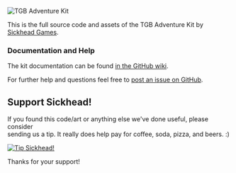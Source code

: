    ![TGB Adventure Kit](http://web.archive.org/liveweb/http://static.garagegames.com/static/pg/productpages/adventure-kit/adkit_greenmast.jpg)


This is the full source code and assets of the TGB Adventure Kit by [Sickhead Games](http://www.sickhead.com/).


### Documentation and Help

The kit documentation can be found [in the GitHub wiki](https://github.com/SickheadGames/AdventureKit/wiki).

For further help and questions feel free to [post an issue on GitHub](https://github.com/SickheadGames/AdventureKit/issues).


## Support Sickhead!

If you found this code/art or anything else we've done useful, please consider  
sending us a tip.  It really does help pay for coffee, soda, pizza, and beers. :)


  [ ![Tip Sickhead!](https://www.paypalobjects.com/en_US/i/btn/btn_donate_LG.gif)](https://www.paypal.com/cgi-bin/webscr?cmd=_s-xclick&hosted_button_id=3X589QTLX434G)

  
Thanks for your support!
